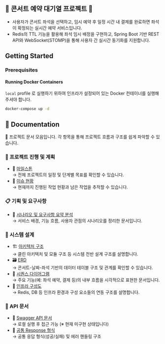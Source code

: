 ## 🥥 콘서트 예약 대기열 프로젝트 🥁

- 사용자가 콘서트 좌석을 선택하고, 임시 예약 후 일정 시간 내 결제를 완료하면 좌석이 확정되는 실시간 예약 서비스입니다.
- Redis의 TTL 기능을 활용해 좌석 임시 배정을 구현하고, Spring Boot 기반 REST API와 WebSocket(STOMP)을 통해 사용자 간 실시간 동기화를 지원합니다.

## Getting Started

### Prerequisites

#### Running Docker Containers

`local` profile 로 실행하기 위하여 인프라가 설정되어 있는 Docker 컨테이너를 실행해주셔야 합니다.

```bash
docker-compose up -d
```

## 📰 Documentation

🎯 프로젝트 문서 모음입니다. 각 항목을 통해 프로젝트 흐름과 구조를 쉽게 파악할 수 있습니다.

### 📌 프로젝트 진행 및 계획
- 🔗 [마일스톤](https://github.com/SMJin/voyage-ConcertReservation/milestones)  
  → 전체 프로젝트의 일정 및 단계별 목표를 확인할 수 있습니다.
- 🔗 [이슈 현황](https://github.com/SMJin/voyage-ConcertReservation/issues)  
  → 현재까지 진행된 작업 현황과 남은 작업을 추적할 수 있습니다.

### 📋 기획 및 요구사항
- 📝 [시나리오 및 요구사항 요약 분석](docs/requirement-analysis.md)  
  → 서비스 배경, 기능 흐름, 사용자 관점의 시나리오를 정리한 문서입니다.

### 🧱 시스템 설계
- 🏗 [아키텍처 구조](docs/architecture.md)  
  → 클린 아키텍처 및 모듈 구조 등 시스템 전반 설계 구조를 설명합니다.
- 🗃 [ERD](docs/erd.md)  
  → 콘서트-날짜-좌석 기반의 데이터 테이블 구조 및 관계를 확인할 수 있습니다.
- 🔁 [시퀀스 다이어그램](docs/sequence-diagram.md)  
  → 주요 기능(예: 좌석 예약, 결제 등)의 내부 흐름을 시각적으로 표현한 문서입니다.
- 🧩 [인프라 구성도](docs/infra-configuration.md)  
  → Redis, DB 등 인프라 환경과 구성 요소들의 연동 구조를 설명합니다.

### 📡 API 문서
- 📖 [Swagger API 문서](http://localhost:8080/swagger-ui.html)  
  → 로컬 실행 후 접근 가능 (※ 현재 미구현 상태입니다)
- 📖 [공통 Response 형식](docs/response.md)  
  → 공통 응답 형식(성공/실패) 및 에러 핸들링 구조
